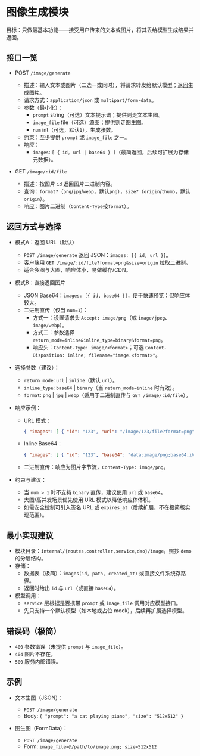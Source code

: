 # 图像生成模块

目标：只做最基本功能——接受用户传来的文本或图片，将其丢给模型生成结果并返回。

## 接口一览
- POST `/image/generate`
  - 描述：输入文本或图片（二选一或同时），将请求转发给默认模型；返回生成图片。
  - 请求方式：`application/json` 或 `multipart/form-data`。
  - 参数（最小化）：
    - `prompt` string（可选）文本提示词；提供则走文本生图。
    - `image_file` file（可选）源图；提供则走图生图。
    - `num` int（可选，默认`1`），生成张数。
  - 约束：至少提供 `prompt` 或 `image_file` 之一。
  - 响应：
    - `images`: `[ { id, url | base64 } ]`（最简返回，后续可扩展为存储元数据）。

- GET `/image/:id/file`
  - 描述：按图片 `id` 返回图片二进制内容。
  - 查询：`format?`（`png`/`jpg`/`webp`，默认`png`），`size?`（`origin`/`thumb`，默认`origin`）。
  - 响应：图片二进制（`Content-Type`按`format`）。

## 返回方式与选择
- 模式A：返回 URL（默认）
  - `POST /image/generate` 返回 JSON：`images: [{ id, url }]`。
  - 客户端用 `GET /image/:id/file?format=png&size=origin` 拉取二进制。
  - 适合多图与大图，响应体小，易做缓存/CDN。

- 模式B：直接返回图片
  - JSON Base64：`images: [{ id, base64 }]`，便于快速预览；但响应体较大。
  - 二进制直传（仅当 `num=1`）：
    - 方式一：设置请求头 `Accept: image/png`（或 `image/jpeg`、`image/webp`）。
    - 方式二：参数选择 `return_mode=inline&inline_type=binary&format=png`。
    - 响应头：`Content-Type: image/<format>`；可选 `Content-Disposition: inline; filename="image.<format>"`。

- 选择参数（建议）：
  - `return_mode`: `url` | `inline`（默认 `url`）。
  - `inline_type`: `base64` | `binary`（当 `return_mode=inline` 时有效）。
  - `format`: `png` | `jpg` | `webp`（适用于二进制直传与 `GET /image/:id/file`）。

- 响应示例：
  - URL 模式：
    ```json
    { "images": [ { "id": "123", "url": "/image/123/file?format=png" } ] }
    ```
  - Inline Base64：
    ```json
    { "images": [ { "id": "123", "base64": "data:image/png;base64,iVBORw0K..." } ] }
    ```
  - 二进制直传：响应为图片字节流，`Content-Type: image/png`。

- 约束与建议：
  - 当 `num > 1` 时不支持 `binary` 直传，建议使用 `url` 或 `base64`。
  - 大图/高并发场景优先使用 URL 模式以降低响应体体积。`
  - 如需安全控制可引入签名 URL 或 `expires_at`（后续扩展，不在极简版实现范围）。

## 最小实现建议
- 模块目录：`internal/{routes,controller,service,dao}/image`，照抄 `demo` 的分层结构。
- 存储：
  - 数据表（极简）：`images(id, path, created_at)` 或直接文件系统存路径。
  - 返回时给出 `id` 与 `url`（或直接 `base64`）。
- 模型调用：
  - `service` 层根据是否携带 `prompt` 或 `image_file` 调用对应模型接口。
  - 先只支持一个默认模型（如本地或占位 mock），后续再扩展选择模型。

## 错误码（极简）
- `400` 参数错误（未提供 `prompt` 与 `image_file`）。
- `404` 图片不存在。
- `500` 服务内部错误。

## 示例
- 文本生图（JSON）：
  - `POST /image/generate`
  - Body: `{ "prompt": "a cat playing piano", "size": "512x512" }`

- 图生图（FormData）：
  - `POST /image/generate`
  - Form: `image_file=@/path/to/image.png; size=512x512`
